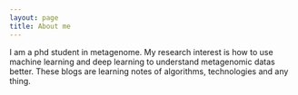 ```yaml
---
layout: page
title: About me
---
```


I am a phd student in metagenome. My research interest is how to use machine learning and deep learning to understand metagenomic datas better. These blogs are learning notes of algorithms, technologies and any thing.  
